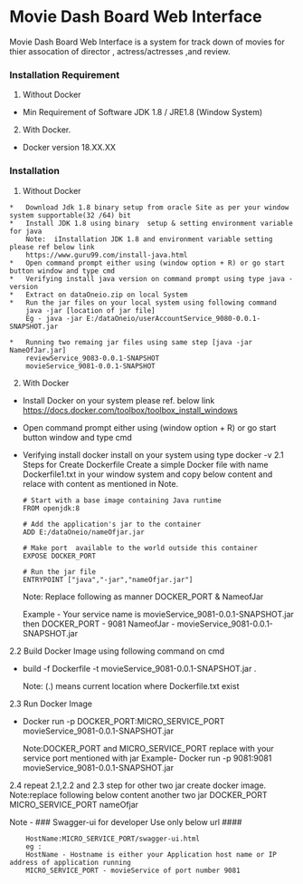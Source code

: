 
# Movie Dash Board Web Interface

Movie Dash Board Web Interface is a system for track down of movies for thier assocation of director , actress/actresses ,and review.

### Installation Requirement

1.	Without Docker
*	Min Requirement of Software JDK 1.8 / JRE1.8 (Window System)

2.	With Docker.  
*	Docker version 18.XX.XX


### Installation
1.	Without Docker

```
*	Download Jdk 1.8 binary setup from oracle Site as per your window system supportable(32 /64) bit 
*	Install JDK 1.8 using binary  setup & setting environment variable for java 
	Note:  iInstallation JDK 1.8 and environment variable setting please ref below link
	https://www.guru99.com/install-java.html
*	Open command prompt either using (window option + R) or go start button window and type cmd
*	Verifying install java version on command prompt using type java -version
*	Extract on dataOneio.zip on local System 
*	Run the jar files on your local system using following command
	java -jar [location of jar file]
	Eg - java -jar E:/dataOneio/userAccountService_9080-0.0.1-SNAPSHOT.jar

*	Running two remaing jar files using same step [java -jar NameOfJar.jar]
	reviewService_9083-0.0.1-SNAPSHOT
	movieService_9081-0.0.1-SNAPSHOT

```
2.  With Docker
*	Install Docker on your system please ref. below link
	https://docs.docker.com/toolbox/toolbox_install_windows  
*	Open command prompt either using (window option + R) or go start button window and type cmd
*	Verifying install docker install on  your system using type docker -v
2.1 Steps for Create Dockerfile 
	Create a simple Docker file with name Dockerfile1.txt in your window system and copy below content and relace with content as mentioned in Note.
  
	```````````````````````````````````````````````````
	# Start with a base image containing Java runtime
	FROM openjdk:8

	# Add the application's jar to the container
	ADD E:/dataOneio/nameOfjar.jar

	# Make port  available to the world outside this container
	EXPOSE DOCKER_PORT

	# Run the jar file 
	ENTRYPOINT ["java","-jar","nameOfjar.jar"]
	```````````````````````````````````````````````````````````````
	Note: Replace following as manner DOCKER_PORT & NameofJar
	
	Example - Your service name is movieService_9081-0.0.1-SNAPSHOT.jar then
	DOCKER_PORT - 9081
	NameofJar - movieService_9081-0.0.1-SNAPSHOT.jar
	
2.2 Build Docker Image using following command on cmd

*	build -f Dockerfile -t movieService_9081-0.0.1-SNAPSHOT.jar .
	
	Note: (.) means current location where Dockerfile.txt exist
	
2.3 Run Docker Image	
*	Docker run -p DOCKER_PORT:MICRO_SERVICE_PORT movieService_9081-0.0.1-SNAPSHOT.jar
	
	Note:DOCKER_PORT and MICRO_SERVICE_PORT replace with your service port mentioned with jar
	Example- 
	Docker run -p 9081:9081 movieService_9081-0.0.1-SNAPSHOT.jar

2.4 repeat 2.1,2.2 and 2.3 step for other two jar create docker image.
	Note:replace following below content another two jar 
	DOCKER_PORT
	MICRO_SERVICE_PORT
	nameOfjar

	
Note - ### Swagger-ui for developer Use only below url ####

		HostName:MICRO_SERVICE_PORT/swagger-ui.html
		eg :
		HostName - Hostname is either your Application host name or IP address of application running
		MICRO_SERVICE_PORT - movieService of port number 9081 


